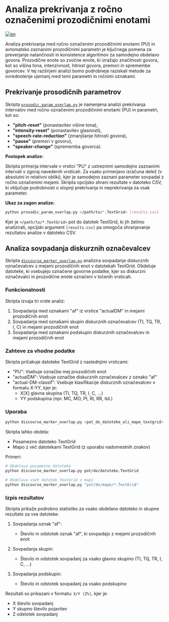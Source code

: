# Analiza prekrivanja z ročno označenimi prozodičnimi enotami

[![en](https://img.shields.io/badge/lang-en-blue.svg)](overlap_analysis.md)

Analiza prekrivanja med ročno označenimi prozodičnimi enotami (PU) in avtomatsko zaznanimi prozodičnimi parametri je ključnega pomena za preverjanje natančnosti in konsistence algoritmov za samodejno obdelavo govora. Prozodične enote so zvočne enote, ki izražajo značilnosti govora, kot so višina tona, intenzivnost, hitrost govora, premori in spremembe govorcev. V tej razširjeni analizi bomo podrobneje raziskali metode za ovrednotenje ujemanj med temi parametri in ročnimi oznakami.

## Prekrivanje prosodičnih parametrov

Skripta [`prosodic_param_overlap.py`](../prosodic_param_overlap.py) je namenjena analizi prekrivanja intervalov med ročno označenimi prozodičnimi enotami (PU) in parametri, kot so:

- **"pitch-reset"** (ponastavitev višine tona),
- **"intensity-reset"** (ponastavitev glasnosti),
- **"speech-rate-reduction"** (zmanjšanje hitrosti govora),
- **"pause"** (premori v govoru),
- **"speaker-change"** (sprememba govorca).

**Postopek analize:**

Skripta primerja intervale v vrstici "PU" z ustreznimi samodejno zaznanimi intervali v zgoraj navedenih vrsticah. Za vsako primerjavo izračuna delež (v absolutni in relativni obliki), kjer je samodejno zaznani parameter sovpadal z ročno označenimi mejami. Skripta opcijsko shrani rezultate v datoteko CSV, ki vključuje podrobnosti o stopnji prekrivanja in neprekrivanja za vsak parameter.

**Ukaz za zagon analize:**

```bash
python prosodic_param_overlap.py </path/to/*.TextGrid> [results.csv]
```

Kjer je `</path/to/*.TextGrid>` pot do datotek TextGrid, ki jih želimo analizirati, opcijski argument `[results.csv]` pa omogoča shranjevanje rezultatov analize v datoteko CSV.

## Analiza sovpadanja diskurznih označevalcev

Skripta [`discourse_marker_overlap.py`](../discourse_marker_overlap.py) analizira sovpadanje diskurznih označevalcev z mejami prozodičnih enot v datotekah TextGrid. Obdeluje datoteke, ki vsebujejo označene govorne podatke, kjer so diskurzni označevalci in prozodične enote označeni v ločenih vrsticah.

### Funkcionalnosti

Skripta izvaja tri vrste analiz:
1. Sovpadanja med oznakami "af" iz vrstice "actualDM" in mejami prozodičnih enot
2. Sovpadanja med oznakami skupin diskurznih označevalcev (TI, TQ, TR, I, C) in mejami prozodičnih enot
3. Sovpadanja med oznakami podskupin diskurznih označevalcev in mejami prozodičnih enot

### Zahteve za vhodne podatke

Skripta pričakuje datoteke TextGrid z naslednjimi vrsticami:
- "PU": Vsebuje označbe mej prozodičnih enot
- "actualDM": Vsebuje označbe diskurznih označevalcev z oznako "af"
- "actual-DM-classif": Vsebuje klasifikacije diskurznih označevalcev v formatu X-YY, kjer je:
  - X[X] glavna skupina (TI, TQ, TR, I, C, ...)
  - YY podskupina (npr. MC, MO, PI, RI, RR, itd.)

### Uporaba

```bash
python discourse_marker_overlap.py <pot_do_datoteke_ali_mape_textgrid>
```

Skripta lahko obdela:
- Posamezno datoteko TextGrid
- Mapo z več datotekami TextGrid (z uporabo nadomestnih znakov)

Primeri:
```bash
# Obdelava posamezne datoteke
python discourse_marker_overlap.py pot/do/datoteke.TextGrid

# Obdelava vseh datotek TextGrid v mapi
python discourse_marker_overlap.py "pot/do/mape/*.TextGrid"
```

### Izpis rezultatov

Skripta prikaže podrobno statistiko za vsako obdelano datoteko in skupne rezultate za vse datoteke:

1. Sovpadanja oznak "af":
   - Število in odstotek oznak "af", ki sovpadajo z mejami prozodičnih enot

2. Sovpadanja skupin:
   - Število in odstotek sovpadanj za vsako glavno skupino (TI, TQ, TR, I, C, ...)

3. Sovpadanja podskupin:
   - Število in odstotek sovpadanj za vsako podskupino

Rezultati so prikazani v formatu: `X/Y (Z%)`, kjer je:
- X število sovpadanj
- Y skupno število pojavitev
- Z odstotek sovpadanj
```
